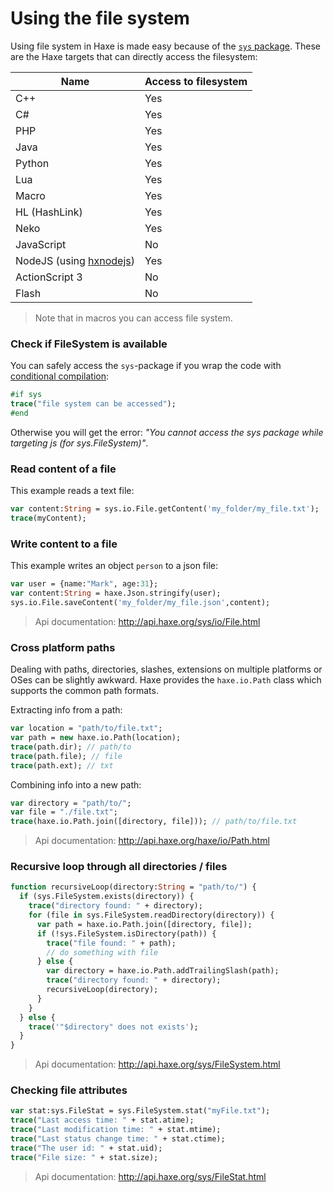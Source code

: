[tags]: / "filesystem"

# Using the file system

Using file system in Haxe is made easy because of the  [`sys` package](http://api.haxe.org/sys/). These are the Haxe targets that can directly access the filesystem:

Name | Access to filesystem
--- | --- | 
C++ | Yes 
C#  | Yes 
PHP | Yes 
Java  | Yes
Python  | Yes 
Lua | Yes 
Macro | Yes 
HL (HashLink) | Yes 
Neko | Yes 
JavaScript | No 
NodeJS (using [hxnodejs](http://lib.haxe.org/p/hxnodejs/)) | Yes 
ActionScript 3  | No 
Flash | No 

> Note that in macros you can access file system. 

### Check if FileSystem is available

You can safely access the `sys`-package if you wrap the code with [conditional compilation](http://haxe.org/manual/lf-condition-compilation.html):
  
```haxe
#if sys
trace("file system can be accessed");
#end
```
Otherwise you will get the error:
  _"You cannot access the sys package while targeting js (for sys.FileSystem)"_.

### Read content of a file

This example reads a text file:
```haxe
var content:String = sys.io.File.getContent('my_folder/my_file.txt');
trace(myContent);
```

### Write content to a file

This example writes an object `person` to a json file:
```haxe
var user = {name:"Mark", age:31};
var content:String = haxe.Json.stringify(user);
sys.io.File.saveContent('my_folder/my_file.json',content);
```
> Api documentation: <http://api.haxe.org/sys/io/File.html>

### Cross platform paths

Dealing with paths, directories, slashes, extensions on multiple platforms or OSes can be slightly awkward. Haxe provides the `haxe.io.Path` class which supports the common path formats.

Extracting info from a path:
```haxe
var location = "path/to/file.txt";
var path = new haxe.io.Path(location);
trace(path.dir); // path/to
trace(path.file); // file
trace(path.ext); // txt
```

Combining info into a new path:
```haxe
var directory = "path/to/";
var file = "./file.txt";
trace(haxe.io.Path.join([directory, file])); // path/to/file.txt
```

> Api documentation: <http://api.haxe.org/haxe/io/Path.html>

### Recursive loop through all directories / files
```haxe
function recursiveLoop(directory:String = "path/to/") {
  if (sys.FileSystem.exists(directory)) {
    trace("directory found: " + directory);
    for (file in sys.FileSystem.readDirectory(directory)) {
      var path = haxe.io.Path.join([directory, file]);
      if (!sys.FileSystem.isDirectory(path)) {
        trace("file found: " + path);
        // do something with file
      } else {
        var directory = haxe.io.Path.addTrailingSlash(path);
        trace("directory found: " + directory);
        recursiveLoop(directory);
      }
    }
  } else {
    trace('"$directory" does not exists');
  }
}
```
> Api documentation: <http://api.haxe.org/sys/FileSystem.html>

### Checking file attributes

```haxe
var stat:sys.FileStat = sys.FileSystem.stat("myFile.txt");
trace("Last access time: " + stat.atime);
trace("Last modification time: " + stat.mtime);
trace("Last status change time: " + stat.ctime);
trace("The user id: " + stat.uid);
trace("File size: " + stat.size);
```
> Api documentation: <http://api.haxe.org/sys/FileStat.html>

